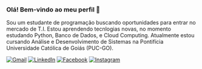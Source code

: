 ### Olá! Bem-vindo ao meu perfil 🐺

Sou um estudante de programação buscando oportunidades para entrar no mercado de T.I. Estou aprendendo tecnlogias novas, no momento estudando Python, Banco de Dados, e Cloud Computing.
Atualmente estou cursando Análise e Desenvolvimento de Sistemas na Pontifícia Universidade Católica de Goiás (PUC-GO).

<p align="left">
  <a href="mailto:eduardobdlima7@gmail.com"" title="Gmail">
  <img src="https://img.shields.io/badge/-Gmail-FF0000?style=flat-square&labelColor=FF0000&logo=gmail&logoColor=white&link=eduardobdlima7@gmail.com" alt="Gmail"/></a>
  <a href="https://www.linkedin.com/in/eduardobdlima/" title="LinkedIn">
  <img src="https://img.shields.io/badge/-Linkedin-0e76a8?style=flat-square&logo=Linkedin&logoColor=white&link=https://www.linkedin.com/in/eduardobdlima/" alt="LinkedIn"/></a>
  <a href="https://www.facebook.com/edulimadb" title="Facebook">
  <img src="https://img.shields.io/badge/-Facebook-3b5998?style=flat-square&labelColor=3b5998&logo=facebook&logoColor=white&link=https://www.facebook.com/edulimadb" alt="Facebook"/></a>
  <a href="https://www.instagram.com/edulimadb" title="Instagram">
  <img src="https://img.shields.io/badge/-Instagram-DF0174?style=flat-square&labelColor=DF0174&logo=instagram&logoColor=white&link=https://www.instagram.com/edulimadb" alt="Instagram"/></a>
</p>
